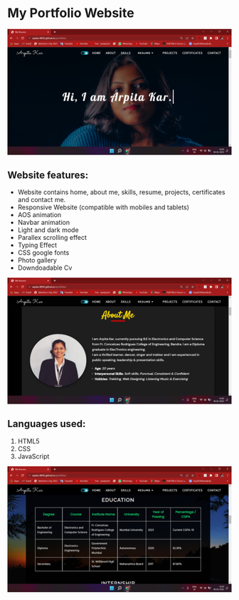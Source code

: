# My Portfolio Website

![alt text](https://github.com/Arpita-8850/arpita.live/blob/master/photo1.png)

## Website features:
- Website contains home, about me, skills, resume, projects, certificates and contact me.
- Responsive Website (compatible with mobiles and tablets) 
- AOS animation
- Navbar animation
- Light and dark mode
- Parallex scrolling effect
- Typing Effect
- CSS google fonts
- Photo gallery
- Downdoadable Cv

![alt text](https://github.com/Arpita-8850/arpita.live/blob/master/photo2.png)

## Languages used:
1. HTML5
2. CSS
3. JavaScript

![alt text](https://github.com/Arpita-8850/arpita.live/blob/master/photo3.png)
